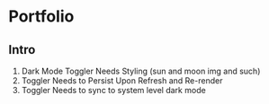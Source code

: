 # Portfolio

## Intro

1) Dark Mode Toggler Needs Styling (sun and moon img and such)
2) Toggler Needs to Persist Upon Refresh and Re-render
3) Toggler Needs to sync to system level dark mode
